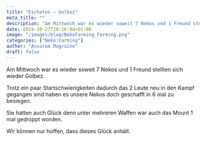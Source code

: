 ```yaml
---
title: "Eschatos – Golbez"
meta_title: ""
description: "Am Mittwoch war es wieder soweit 7 Nekos und 1 Freund stellten sich wieder Golbez"
date: 2024-10-27T20:16:04+01:00
image: "/images/blog/NekoFarming_Farming.png"
categories: ["Neko:Farming"]
author: "Ansurem Mograine"
draft: false
---
```


Am Mittwoch war es wieder soweit 7 Nekos und 1 Freund stellten sich wieder Golbez.

Trotz ein paar Startschwierigkeiten dadurch das 2 Leute neu in den Kampf gegangen sind haben es unsere Nekos doch geschafft in 6 mal zu besiegen.

Sie hatten auch Glück denn unter mehreren Waffen war auch das Mount 1 mal gedroppt worden.

Wir können nur hoffen, dass dieses Glück anhält.